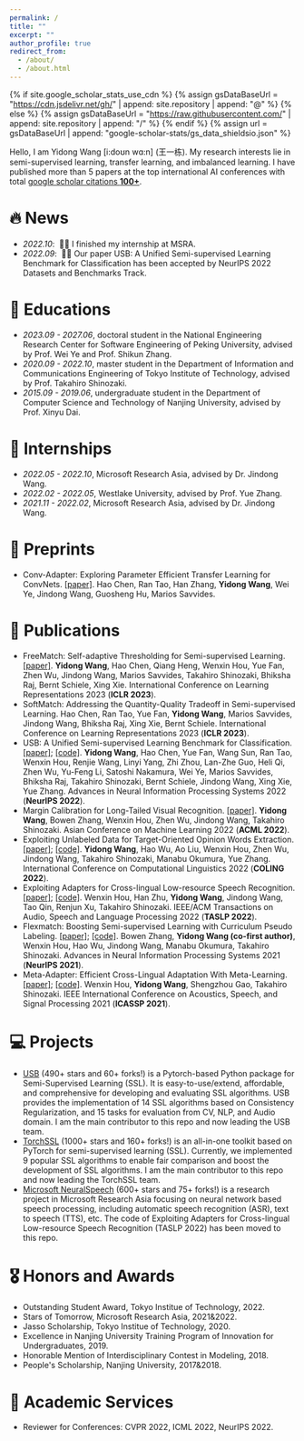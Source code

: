 ```yaml
---
permalink: /
title: ""
excerpt: ""
author_profile: true
redirect_from: 
  - /about/
  - /about.html
---
```


{% if site.google_scholar_stats_use_cdn %}
{% assign gsDataBaseUrl = "https://cdn.jsdelivr.net/gh/" | append: site.repository | append: "@" %}
{% else %}
{% assign gsDataBaseUrl = "https://raw.githubusercontent.com/" | append: site.repository | append: "/" %}
{% endif %}
{% assign url = gsDataBaseUrl | append: "google-scholar-stats/gs_data_shieldsio.json" %}

<span class='anchor' id='about-me'></span>

Hello, I am Yidong Wang \[i:doʊn wɑ:n\] (王一栋). My research interests lie in semi-supervised learning, transfer learning, and imbalanced learning. I have published more than 5 papers at the top international AI conferences with total <a href='https://scholar.google.com/citations?user=YomxTXQAAAAJ&hl=en'>google scholar citations <strong><span id='total_cit'>100+</span></strong></a>.


# 🔥 News
- *2022.10*: &nbsp;🎉🎉 I finished my internship at MSRA. 
- *2022.09*: &nbsp;🎉🎉 Our paper USB: A Unified Semi-supervised Learning Benchmark for Classification has been accepted by NeurIPS 2022 Datasets and Benchmarks Track. 

# 📖 Educations
- *2023.09 - 2027.06*, doctoral student in the National Engineering Research Center for Software Engineering of Peking University, advised by Prof. Wei Ye and Prof. Shikun Zhang.
- *2020.09 - 2022.10*, master student in the Department of Information and Communications Engineering of Tokyo Institute of Technology, advised by Prof. Takahiro Shinozaki.
- *2015.09 - 2019.06*, undergraduate student in the Department of Computer Science and Technology of Nanjing University, advised by Prof. Xinyu Dai.

# 💼 Internships
- *2022.05 - 2022.10*, Microsoft Research Asia, advised by Dr. Jindong Wang.
- *2022.02 - 2022.05*, Westlake University, advised by Prof. Yue Zhang.
- *2021.11 - 2022.02*, Microsoft Research Asia, advised by Dr. Jindong Wang.

# 📝 Preprints
- Conv-Adapter: Exploring Parameter Efficient Transfer Learning for ConvNets. [\[paper\]](https://arxiv.org/abs/2208.07463). Hao Chen, Ran Tao, Han Zhang, **Yidong Wang**, Wei Ye, Jindong Wang, Guosheng Hu, Marios Savvides.

# 📝 Publications 
- FreeMatch: Self-adaptive Thresholding for Semi-supervised Learning. [\[paper\]](https://arxiv.org/abs/2205.07246). **Yidong Wang**, Hao Chen, Qiang Heng, Wenxin Hou, Yue Fan, Zhen Wu, Jindong Wang, Marios Savvides, Takahiro Shinozaki, Bhiksha Raj, Bernt Schiele, Xing Xie. International Conference on Learning Representations 2023 (**ICLR 2023**).
- SoftMatch: Addressing the Quantity-Quality Tradeoff in Semi-supervised Learning. Hao Chen, Ran Tao, Yue Fan, **Yidong Wang**, Marios Savvides, Jindong Wang, Bhiksha Raj, Xing Xie, Bernt Schiele. International Conference on Learning Representations 2023 (**ICLR 2023**).
- USB: A Unified Semi-supervised Learning Benchmark for Classification. [\[paper\]](https://arxiv.org/abs/2208.07204); [\[code\]](https://github.com/microsoft/Semi-supervised-learning). **Yidong Wang**, Hao Chen, Yue Fan, Wang Sun, Ran Tao, Wenxin Hou, Renjie Wang, Linyi Yang, Zhi Zhou, Lan-Zhe Guo, Heli Qi, Zhen Wu, Yu-Feng Li, Satoshi Nakamura, Wei Ye, Marios Savvides, Bhiksha Raj, Takahiro Shinozaki, Bernt Schiele, Jindong Wang, Xing Xie, Yue Zhang. Advances in Neural Information Processing Systems 2022 (**NeurIPS 2022**).
- Margin Calibration for Long-Tailed Visual Recognition. [\[paper\]](https://arxiv.org/abs/2112.07225). **Yidong Wang**, Bowen Zhang, Wenxin Hou, Zhen Wu, Jindong Wang, Takahiro Shinozaki. Asian Conference on Machine Learning 2022 (**ACML 2022**).
- Exploiting Unlabeled Data for Target-Oriented Opinion Words Extraction. [\[paper\]](https://arxiv.org/abs/2208.08280); [\[code\]](https://github.com/TOWESSL/TOWESSL). **Yidong Wang**, Hao Wu, Ao Liu, Wenxin Hou, Zhen Wu, Jindong Wang, Takahiro Shinozaki, Manabu Okumura, Yue Zhang. International Conference on Computational Linguistics 2022 (**COLING 2022**).
- Exploiting Adapters for Cross-lingual Low-resource Speech Recognition. [\[paper\]](https://arxiv.org/abs/2105.11905); [\[code\]](https://github.com/jindongwang/transferlearning/tree/master/code/ASR/Adapter). Wenxin Hou, Han Zhu, **Yidong Wang**, Jindong Wang, Tao Qin, Renjun Xu, Takahiro Shinozaki. IEEE/ACM Transactions on Audio, Speech and Language Processing 2022 (**TASLP 2022**).
- Flexmatch: Boosting Semi-supervised Learning with Curriculum Pseudo Labeling. [\[paper\]](https://arxiv.org/abs/2110.08263); [\[code\]](https://github.com/TorchSSL/TorchSSL). Bowen Zhang, **Yidong Wang (co-first author)**, Wenxin Hou, Hao Wu, Jindong Wang, Manabu Okumura, Takahiro Shinozaki. Advances in Neural Information Processing Systems 2021 (**NeurIPS 2021**).
- Meta-Adapter: Efficient Cross-Lingual Adaptation With Meta-Learning. [\[paper\]](https://ieeexplore.ieee.org/document/9414959); [\[code\]](https://github.com/jindongwang/transferlearning/tree/master/code/ASR/Adapter). Wenxin Hou, **Yidong Wang**, Shengzhou Gao, Takahiro Shinozaki. IEEE International Conference on Acoustics, Speech, and Signal Processing 2021 (**ICASSP 2021**).

# 💻 Projects
- [USB](https://github.com/microsoft/Semi-supervised-learning) (490+ stars and 60+ forks!) is a Pytorch-based Python package for Semi-Supervised Learning (SSL). It is easy-to-use/extend, affordable, and comprehensive for developing and evaluating SSL algorithms. USB provides the implementation of 14 SSL algorithms based on Consistency Regularization, and 15 tasks for evaluation from CV, NLP, and Audio domain. I am the main contributor to this repo and now leading the USB team.
- [TorchSSL](https://github.com/TorchSSL/TorchSSL) (1000+ stars and 160+ forks!) is an all-in-one toolkit based on PyTorch for semi-supervised learning (SSL). Currently, we implemented 9 popular SSL algorithms to enable fair comparison and boost the development of SSL algorithms. I am the main contributor to this repo and now leading the TorchSSL team.
- [Microsoft NeuralSpeech](https://github.com/microsoft/NeuralSpeech) (600+ stars and 75+ forks!) is a research project in Microsoft Research Asia focusing on neural network based speech processing, including automatic speech recognition (ASR), text to speech (TTS), etc. The code of Exploiting Adapters for Cross-lingual Low-resource Speech Recognition (TASLP 2022) has been moved to this repo.

# 🎖 Honors and Awards
- Outstanding Student Award, Tokyo Institue of Technology, 2022.
- Stars of Tomorrow, Microsoft Research Asia, 2021&2022.
- Jasso Scholarship, Tokyo Institue of Technology, 2020.
- Excellence in Nanjing University Training Program of Innovation for Undergraduates, 2019.
- Honorable Mention of Interdisciplinary Contest in Modeling, 2018.
- People's Scholarship, Nanjing University, 2017&2018.

# 📄 Academic Services
- Reviewer for Conferences: CVPR 2022, ICML 2022, NeurIPS 2022.
